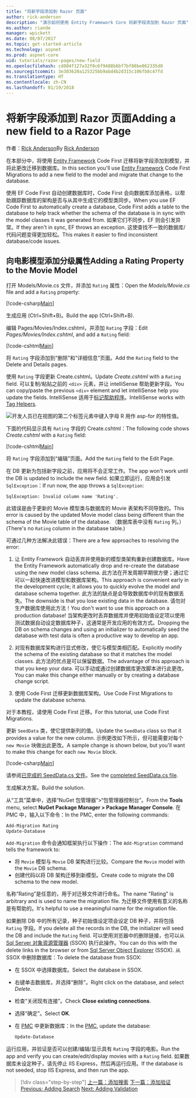 ```yaml
---
title: "将新字段添加到 Razor 页面"
author: rick-anderson
description: "演示如何使用 Entity Framework Core 将新字段添加到 Razor 页面"
ms.author: riande
manager: wpickett
ms.date: 08/07/2017
ms.topic: get-started-article
ms.technology: aspnet
ms.prod: aspnet-core
uid: tutorials/razor-pages/new-field
ms.openlocfilehash: cd804f127a32f0c6f9488b6bf7bf88be062335d0
ms.sourcegitcommit: 3e303620a125325bb9abd4b2d315c106fb8c47fd
ms.translationtype: HT
ms.contentlocale: zh-CN
ms.lasthandoff: 01/19/2018
---
```

# <a name="adding-a-new-field-to-a-razor-page"></a><span data-ttu-id="ebe57-103">将新字段添加到 Razor 页面</span><span class="sxs-lookup"><span data-stu-id="ebe57-103">Adding a new field to a Razor Page</span></span>

<span data-ttu-id="ebe57-104">作者：[Rick Anderson](https://twitter.com/RickAndMSFT)</span><span class="sxs-lookup"><span data-stu-id="ebe57-104">By [Rick Anderson](https://twitter.com/RickAndMSFT)</span></span>

<span data-ttu-id="ebe57-105">在本部分中，将使用 [Entity Framework](https://docs.microsoft.com/ef/core/get-started/aspnetcore/new-db) Code First 迁移将新字段添加到模型，并将此更改迁移到数据库。</span><span class="sxs-lookup"><span data-stu-id="ebe57-105">In this section you'll use [Entity Framework](https://docs.microsoft.com/ef/core/get-started/aspnetcore/new-db) Code First Migrations to add a new field to the model and migrate that change to the database.</span></span>

<span data-ttu-id="ebe57-106">使用 EF Code First 自动创建数据库时，Code First 会向数据库添加表格，以帮助跟踪数据库的架构是否与从其中生成它的模型类同步。</span><span class="sxs-lookup"><span data-stu-id="ebe57-106">When you use EF Code First to automatically create a database, Code First adds a table to the database to help track whether the schema of the database is in sync with the model classes it was generated from.</span></span> <span data-ttu-id="ebe57-107">如果它们不同步，EF 则会引发异常。</span><span class="sxs-lookup"><span data-stu-id="ebe57-107">If they aren't in sync, EF throws an exception.</span></span> <span data-ttu-id="ebe57-108">这使查找不一致的数据库/代码问题变得更加轻松。</span><span class="sxs-lookup"><span data-stu-id="ebe57-108">This makes it easier to find inconsistent database/code issues.</span></span>

## <a name="adding-a-rating-property-to-the-movie-model"></a><span data-ttu-id="ebe57-109">向电影模型添加分级属性</span><span class="sxs-lookup"><span data-stu-id="ebe57-109">Adding a Rating Property to the Movie Model</span></span>

<span data-ttu-id="ebe57-110">打开 Models/Movie.cs 文件，并添加 `Rating` 属性：</span><span class="sxs-lookup"><span data-stu-id="ebe57-110">Open the *Models/Movie.cs* file and add a `Rating` property:</span></span>

[!code-csharp[Main](razor-pages-start/sample/RazorPagesMovie/Models/MovieDateRating.cs?highlight=11&range=7-18)]

<span data-ttu-id="ebe57-111">生成应用 (Ctrl+Shift+B)。</span><span class="sxs-lookup"><span data-stu-id="ebe57-111">Build the app (Ctrl+Shift+B).</span></span>

<span data-ttu-id="ebe57-112">编辑 Pages/Movies/Index.cshtml，并添加 `Rating` 字段：</span><span class="sxs-lookup"><span data-stu-id="ebe57-112">Edit *Pages/Movies/Index.cshtml*, and add a `Rating` field:</span></span>

[!code-cshtml[Main](razor-pages-start/sample/RazorPagesMovie/Pages/Movies/Index.cshtml?highlight=40-42,61-63)]

<span data-ttu-id="ebe57-113">将 `Rating` 字段添加到“删除”和“详细信息”页面。</span><span class="sxs-lookup"><span data-stu-id="ebe57-113">Add the `Rating` field to the Delete and Details pages.</span></span>

<span data-ttu-id="ebe57-114">使用 `Rating` 字段更新 Create.cshtml。</span><span class="sxs-lookup"><span data-stu-id="ebe57-114">Update *Create.cshtml* with a `Rating` field.</span></span> <span data-ttu-id="ebe57-115">可以复制/粘贴之前的 `<div>` 元素，并让 intelliSense 帮助更新字段。</span><span class="sxs-lookup"><span data-stu-id="ebe57-115">You can copy/paste the previous `<div>` element and let intelliSense help you update the fields.</span></span> <span data-ttu-id="ebe57-116">IntelliSense 适用于[标记帮助程序](xref:mvc/views/tag-helpers/intro)。</span><span class="sxs-lookup"><span data-stu-id="ebe57-116">IntelliSense works with [Tag Helpers](xref:mvc/views/tag-helpers/intro).</span></span>

![开发人员已在视图的第二个标签元素中键入字母 R 用作 asp-for 的特性值。](new-field/_static/cr.png)

<span data-ttu-id="ebe57-120">下面的代码显示具有 `Rating` 字段的 Create.cshtml：</span><span class="sxs-lookup"><span data-stu-id="ebe57-120">The following code shows *Create.cshtml* with a `Rating` field:</span></span>

[!code-cshtml[Main](razor-pages-start/sample/RazorPagesMovie/Pages/Movies/Create.cshtml?highlight=36-40)]

<span data-ttu-id="ebe57-121">将 `Rating` 字段添加到“编辑”页面。</span><span class="sxs-lookup"><span data-stu-id="ebe57-121">Add the `Rating` field to the Edit Page.</span></span>

<span data-ttu-id="ebe57-122">在 DB 更新为包括新字段之前，应用将不会正常工作。</span><span class="sxs-lookup"><span data-stu-id="ebe57-122">The app won't work until the DB is updated to include the new field.</span></span> <span data-ttu-id="ebe57-123">如果立即运行，应用会引发 `SqlException`：</span><span class="sxs-lookup"><span data-stu-id="ebe57-123">If run now, the app throws a `SqlException`:</span></span>

```
SqlException: Invalid column name 'Rating'.
```

<span data-ttu-id="ebe57-124">此错误是由于更新的 Movie 模型类与数据库的 Movie 表架构不同导致的。</span><span class="sxs-lookup"><span data-stu-id="ebe57-124">This error is caused by the updated Movie model class being different than the schema of the Movie table of the database.</span></span> <span data-ttu-id="ebe57-125">（数据库表中没有 `Rating` 列。）</span><span class="sxs-lookup"><span data-stu-id="ebe57-125">(There's no `Rating` column in the database table.)</span></span>

<span data-ttu-id="ebe57-126">可通过几种方法解决此错误：</span><span class="sxs-lookup"><span data-stu-id="ebe57-126">There are a few approaches to resolving the error:</span></span>

1. <span data-ttu-id="ebe57-127">让 Entity Framework 自动丢弃并使用新的模型类架构重新创建数据库。</span><span class="sxs-lookup"><span data-stu-id="ebe57-127">Have the Entity Framework automatically drop and re-create the database using  the new model class schema.</span></span> <span data-ttu-id="ebe57-128">此方法在开发周期早期很方便；通过它可以一起快速改进模型和数据库架构。</span><span class="sxs-lookup"><span data-stu-id="ebe57-128">This approach is convenient early in the development cycle; it allows you to quickly evolve the model and database schema together.</span></span> <span data-ttu-id="ebe57-129">此方法的缺点是会导致数据库中的现有数据丢失。</span><span class="sxs-lookup"><span data-stu-id="ebe57-129">The downside is that you lose existing data in the database.</span></span> <span data-ttu-id="ebe57-130">请勿对生产数据库使用此方法！</span><span class="sxs-lookup"><span data-stu-id="ebe57-130">You don't want to use this approach on a production database!</span></span> <span data-ttu-id="ebe57-131">当架构更改时丢弃数据库并使用初始值设定项以使用测试数据自动设定数据库种子，这通常是开发应用的有效方式。</span><span class="sxs-lookup"><span data-stu-id="ebe57-131">Dropping the DB on schema changes and using an initializer to automatically seed the database with test data is often a productive way to develop an app.</span></span>

2. <span data-ttu-id="ebe57-132">对现有数据库架构进行显式修改，使它与模型类相匹配。</span><span class="sxs-lookup"><span data-stu-id="ebe57-132">Explicitly modify the schema of the existing database so that it matches the model classes.</span></span> <span data-ttu-id="ebe57-133">此方法的优点是可以保留数据。</span><span class="sxs-lookup"><span data-stu-id="ebe57-133">The advantage of this approach is that you keep your data.</span></span> <span data-ttu-id="ebe57-134">可以手动或通过创建数据库更改脚本进行此更改。</span><span class="sxs-lookup"><span data-stu-id="ebe57-134">You can make this change either manually or by creating a database change script.</span></span>

3. <span data-ttu-id="ebe57-135">使用 Code First 迁移更新数据库架构。</span><span class="sxs-lookup"><span data-stu-id="ebe57-135">Use Code First Migrations to update the database schema.</span></span>

<span data-ttu-id="ebe57-136">对于本教程，请使用 Code First 迁移。</span><span class="sxs-lookup"><span data-stu-id="ebe57-136">For this tutorial, use Code First Migrations.</span></span>

<span data-ttu-id="ebe57-137">更新 `SeedData` 类，使它提供新列的值。</span><span class="sxs-lookup"><span data-stu-id="ebe57-137">Update the `SeedData` class so that it provides a value for the new column.</span></span> <span data-ttu-id="ebe57-138">示例更改如下所示，但可能需要对每个 `new Movie` 块做出此更改。</span><span class="sxs-lookup"><span data-stu-id="ebe57-138">A sample change is shown below, but you'll want to make this change for each `new Movie` block.</span></span>

[!code-csharp[Main](razor-pages-start/sample/RazorPagesMovie/Models/SeedDataRating.cs?name=snippet1&highlight=8)]

<span data-ttu-id="ebe57-139">请参阅[已完成的 SeedData.cs 文件](https://github.com/aspnet/Docs/blob/master/aspnetcore/tutorials/razor-pages/razor-pages-start/sample/RazorPagesMovie/Models/SeedDataRating.cs)。</span><span class="sxs-lookup"><span data-stu-id="ebe57-139">See the [completed SeedData.cs file](https://github.com/aspnet/Docs/blob/master/aspnetcore/tutorials/razor-pages/razor-pages-start/sample/RazorPagesMovie/Models/SeedDataRating.cs).</span></span>

<span data-ttu-id="ebe57-140">生成解决方案。</span><span class="sxs-lookup"><span data-stu-id="ebe57-140">Build the solution.</span></span>

<a name="pmc"></a> <span data-ttu-id="ebe57-141">从“工具”菜单中，选择“NuGet 包管理器”>“包管理器控制台”。</span><span class="sxs-lookup"><span data-stu-id="ebe57-141">From the **Tools** menu, select **NuGet Package Manager > Package Manager Console**.</span></span>
<span data-ttu-id="ebe57-142">在 PMC 中，输入以下命令：</span><span class="sxs-lookup"><span data-stu-id="ebe57-142">In the PMC, enter the following commands:</span></span>

```powershell
Add-Migration Rating
Update-Database
```

<span data-ttu-id="ebe57-143">`Add-Migration` 命令会通知框架执行以下操作：</span><span class="sxs-lookup"><span data-stu-id="ebe57-143">The `Add-Migration` command tells the framework to:</span></span>

* <span data-ttu-id="ebe57-144">将 `Movie` 模型与 `Movie` DB 架构进行比较。</span><span class="sxs-lookup"><span data-stu-id="ebe57-144">Compare the `Movie` model with the `Movie` DB schema.</span></span>
* <span data-ttu-id="ebe57-145">创建代码以将 DB 架构迁移到新模型。</span><span class="sxs-lookup"><span data-stu-id="ebe57-145">Create code to migrate the DB schema to the new model.</span></span>

<span data-ttu-id="ebe57-146">名称“Rating”是任意的，用于对迁移文件进行命名。</span><span class="sxs-lookup"><span data-stu-id="ebe57-146">The name "Rating" is arbitrary and is used to name the migration file.</span></span> <span data-ttu-id="ebe57-147">为迁移文件使用有意义的名称是有帮助的。</span><span class="sxs-lookup"><span data-stu-id="ebe57-147">It's helpful to use a meaningful name for the migration file.</span></span>

<a name="ssox"></a> <span data-ttu-id="ebe57-148">如果删除 DB 中的所有记录，种子初始值设定项会设定 DB 种子，并将包括 `Rating` 字段。</span><span class="sxs-lookup"><span data-stu-id="ebe57-148">If you delete all the records in the DB, the initializer will seed the DB and include the `Rating` field.</span></span> <span data-ttu-id="ebe57-149">可以使用浏览器中的删除链接，也可以从 [Sql Server 对象资源管理器](xref:tutorials/razor-pages/sql#ssox) (SSOX) 执行此操作。</span><span class="sxs-lookup"><span data-stu-id="ebe57-149">You can do this with the delete links in the browser or from [Sql Server Object Explorer](xref:tutorials/razor-pages/sql#ssox) (SSOX).</span></span> <span data-ttu-id="ebe57-150">从 SSOX 中删除数据库：</span><span class="sxs-lookup"><span data-stu-id="ebe57-150">To delete the database from SSOX:</span></span>

* <span data-ttu-id="ebe57-151">在 SSOX 中选择数据库。</span><span class="sxs-lookup"><span data-stu-id="ebe57-151">Select the database in SSOX.</span></span>
* <span data-ttu-id="ebe57-152">右键单击数据库，并选择“删除”。</span><span class="sxs-lookup"><span data-stu-id="ebe57-152">Right click on the database, and select *Delete*.</span></span>
* <span data-ttu-id="ebe57-153">检查“关闭现有连接”。</span><span class="sxs-lookup"><span data-stu-id="ebe57-153">Check **Close existing connections**.</span></span>
* <span data-ttu-id="ebe57-154">选择“确定”。</span><span class="sxs-lookup"><span data-stu-id="ebe57-154">Select **OK**.</span></span>
* <span data-ttu-id="ebe57-155">在 [PMC](xref:tutorials/razor-pages/new-field#pmc) 中更新数据库：</span><span class="sxs-lookup"><span data-stu-id="ebe57-155">In the [PMC](xref:tutorials/razor-pages/new-field#pmc), update the database:</span></span>

  ```powershell
  Update-Database
  ```

<span data-ttu-id="ebe57-156">运行应用，并验证是否可以创建/编辑/显示具有 `Rating` 字段的电影。</span><span class="sxs-lookup"><span data-stu-id="ebe57-156">Run the app and verify you can create/edit/display movies with a `Rating` field.</span></span> <span data-ttu-id="ebe57-157">如果数据库未设定种子，请先停止 IIS Express，然后再运行应用。</span><span class="sxs-lookup"><span data-stu-id="ebe57-157">If the database is not seeded, stop IIS Express, and then run the app.</span></span>

>[!div class="step-by-step"]
<span data-ttu-id="ebe57-158">[上一篇：添加搜索](xref:tutorials/razor-pages/search)
[下一篇：添加验证](xref:tutorials/razor-pages/validation)</span><span class="sxs-lookup"><span data-stu-id="ebe57-158">[Previous: Adding Search](xref:tutorials/razor-pages/search)
[Next: Adding Validation](xref:tutorials/razor-pages/validation)</span></span>

